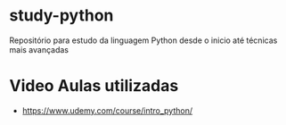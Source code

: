 # study-python
Repositório para estudo da linguagem Python desde o inicio até técnicas mais avançadas

# Video Aulas utilizadas

- https://www.udemy.com/course/intro_python/
